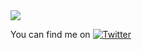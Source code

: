 <img src="https://github-readme-stats.vercel.app/api?username=failure&show_icons=true&hide_border=true&count_private=true&theme=radical" />

You can find me on [![Twitter][1.2]][1]

[1.2]: http://i.imgur.com/wWzX9uB.png (twitter icon without padding)

[1]: https://twitter.com/afkgrim

